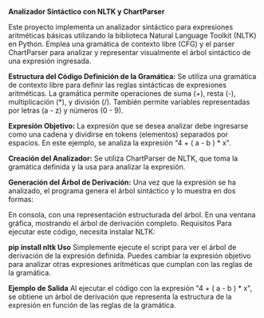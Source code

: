 **Analizador Sintáctico con NLTK y ChartParser**

Este proyecto implementa un analizador sintáctico para expresiones aritméticas básicas utilizando la biblioteca Natural Language Toolkit (NLTK) en Python. Emplea una gramática de contexto libre (CFG) y el parser ChartParser para analizar y representar visualmente el árbol sintáctico de una expresión ingresada.

**Estructura del Código
Definición de la Gramática:**
Se utiliza una gramática de contexto libre para definir las reglas sintácticas de expresiones aritméticas. La gramática permite operaciones de suma (+), resta (-), multiplicación (*), y división (/). También permite variables representadas por letras (a - z) y números (0 - 9).

**Expresión Objetivo:**
La expresión que se desea analizar debe ingresarse como una cadena y dividirse en tokens (elementos) separados por espacios. En este ejemplo, se analiza la expresión "4 + ( a - b ) * x".

**Creación del Analizador:**
Se utiliza ChartParser de NLTK, que toma la gramática definida y la usa para analizar la expresión.

**Generación del Árbol de Derivación:**
Una vez que la expresión se ha analizado, el programa genera el árbol sintáctico y lo muestra en dos formas:

En consola, con una representación estructurada del árbol.
En una ventana gráfica, mostrando el árbol de derivación completo.
Requisitos
Para ejecutar este código, necesita instalar NLTK:


**pip install nltk
Uso**
Simplemente ejecute el script para ver el árbol de derivación de la expresión definida. Puedes cambiar la expresión objetivo para analizar otras expresiones aritméticas que cumplan con las reglas de la gramática.

**Ejemplo de Salida**
Al ejecutar el código con la expresión "4 + ( a - b ) * x", se obtiene un árbol de derivación que representa la estructura de la expresión en función de las reglas de la gramática.

